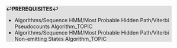 <div style="margin:2em; background-color: #e0e0e0;">

<strong>↩PREREQUISITES↩</strong>

 * Algorithms/Sequence HMM/Most Probable Hidden Path/Viterbi Pseudocounts Algorithm_TOPIC
 * Algorithms/Sequence HMM/Most Probable Hidden Path/Viterbi Non-emitting States Algorithm_TOPIC

</div>

